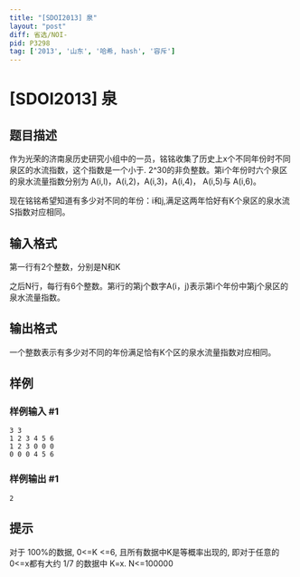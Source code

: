 ```yaml
---
title: "[SDOI2013] 泉"
layout: "post"
diff: 省选/NOI-
pid: P3298
tag: ['2013', '山东', '哈希, hash', '容斥']
---
```

# [SDOI2013] 泉
## 题目描述

作为光荣的济南泉历史研究小组中的一员，铭铭收集了历史上x个不同年份时不同泉区的水流指数，这个指数是一个小于. 2^30的非负整数。第i个年份时六个泉区的泉水流量指数分别为 A(i,l)，A(i,2)，A(i,3)，A(i,4)， A(i,5)与 A(i,6)。

现在铭铭希望知道有多少对不同的年份：i和j,满足这两年恰好有K个泉区的泉水流S指数对应相同。

## 输入格式

第一行有2个整数，分别是N和K

之后N行，每行有6个整数。第i行的第j个数字A(i，j)表示第i个年份中第j个泉区的泉水流量指数。

## 输出格式

一个整数表示有多少对不同的年份满足恰有K个区的泉水流量指数对应相同。

## 样例

### 样例输入 #1
```
3 3
1 2 3 4 5 6
1 2 3 0 0 0
0 0 0 4 5 6
```
### 样例输出 #1
```
2
```
## 提示

对于 100%的数据, 0<=K <=6, 且所有数据中K是等概率出现的, 即对于任意的 0<=x都有大约 1/7 的数据中 K=x.
N<=100000
